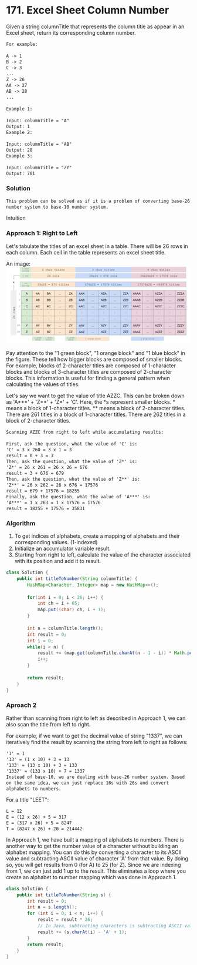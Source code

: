 # 171. Excel Sheet Column Number

Given a string columnTitle that represents the column title as appear in an Excel sheet, return its corresponding column number.

    For example:

    A -> 1
    B -> 2
    C -> 3
    ...
    Z -> 26
    AA -> 27
    AB -> 28 
    ...

    Example 1:

    Input: columnTitle = "A"
    Output: 1
    Example 2:

    Input: columnTitle = "AB"
    Output: 28
    Example 3:

    Input: columnTitle = "ZY"
    Output: 701

### Solution

    This problem can be solved as if it is a problem of converting base-26 number system to base-10 number system.

Intuition


### Approach 1: Right to Left
Let's tabulate the titles of an excel sheet in a table. There will be 26 rows in each column. Each cell in the table represents an excel sheet title.

An image: ![gras](/images/leetcode/171.png)


Pay attention to the "1 green block", "1 orange block" and "1 blue block" in the figure. These tell how bigger blocks are composed of smaller blocks. For example, blocks of 2-character titles are composed of 1-character blocks and blocks of 3-character titles are composed of 2-character blocks. This information is useful for finding a general pattern when calculating the values of titles.

Let's say we want to get the value of title AZZC. This can be broken down as 'A***' + 'Z**' + 'Z*' + 'C'. Here, the *s represent smaller blocks. * means a block of 1-character titles. ** means a block of 2-character titles. There are 261 titles in a block of 1-character titles. There are 262 titles in a block of 2-character titles.

    Scanning AZZC from right to left while accumulating results:

    First, ask the question, what the value of 'C' is:
    'C' = 3 x 260 = 3 x 1 = 3
    result = 0 + 3 = 3
    Then, ask the question, what the value of 'Z*' is:
    'Z*' = 26 x 261 = 26 x 26 = 676
    result = 3 + 676 = 679
    Then, ask the question, what the value of 'Z**' is:
    'Z**' = 26 x 262 = 26 x 676 = 17576
    result = 679 + 17576 = 18255
    Finally, ask the question, what the value of 'A***' is:
    'A***' = 1 x 263 = 1 x 17576 = 17576
    result = 18255 + 17576 = 35831

### Algorithm

1. To get indices of alphabets, create a mapping of alphabets and their corresponding values. (1-indexed)
2. Initialize an accumulator variable result.
3. Starting from right to left, calculate the value of the character associated with its position and add it to result.


```java
class Solution {
    public int titleToNumber(String columnTitle) {
        HashMap<Character, Integer> map = new HashMap<>();
        
        for(int i = 0; i < 26; i++) {
            int ch = i + 65;
            map.put((char) ch, i + 1);
        }
        
        int n = columnTitle.length();
        int result = 0;
        int i = 0;
        while(i < n) {
            result += (map.get(columnTitle.charAt(n - 1 - i)) * Math.pow(26, i));
            i++;
        }
        
        return result;
    }
}
```

### Aproach 2

Rather than scanning from right to left as described in Approach 1, we can also scan the title from left to right.

For example, if we want to get the decimal value of string "1337", we can iteratively find the result by scanning the string from left to right as follows:

    '1' = 1
    '13' = (1 x 10) + 3 = 13
    '133' = (13 x 10) + 3 = 133
    '1337' = (133 x 10) + 7 = 1337
    Instead of base-10, we are dealing with base-26 number system. Based on the same idea, we can just replace 10s with 26s and convert alphabets to numbers.

For a title "LEET":

    L = 12
    E = (12 x 26) + 5 = 317
    E = (317 x 26) + 5 = 8247
    T = (8247 x 26) + 20 = 214442

In Approach 1, we have built a mapping of alphabets to numbers. There is another way to get the number value of a character without building an alphabet mapping. You can do this by converting a character to its ASCII value and subtracting ASCII value of character 'A' from that value. By doing so, you will get results from 0 (for A) to 25 (for Z). Since we are indexing from 1, we can just add 1 up to the result. This eliminates a loop where you create an alphabet to number mapping which was done in Approach 1.

```java
class Solution {
    public int titleToNumber(String s) {
        int result = 0;
        int n = s.length();
        for (int i = 0; i < n; i++) {
            result = result * 26;
            // In Java, subtracting characters is subtracting ASCII values of characters
            result += (s.charAt(i) - 'A' + 1);
        }
        return result;
    }
}
```

